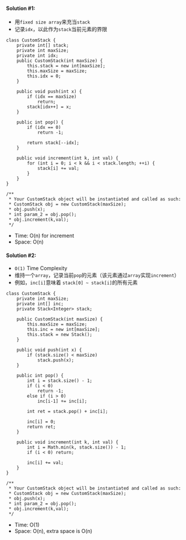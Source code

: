 #### Solution #1:
* 用`fixed size array`来充当`stack`
* 记录`idx`，以此作为`stack`当前元素的界限
```
class CustomStack {
    private int[] stack;
    private int maxSize;
    private int idx;
    public CustomStack(int maxSize) {
        this.stack = new int[maxSize];    
        this.maxSize = maxSize;
        this.idx = 0;
    }
    
    public void push(int x) {
        if (idx == maxSize)
            return;
        stack[idx++] = x;
    }
    
    public int pop() {
        if (idx == 0) 
            return -1;
        
        return stack[--idx];
    }
    
    public void increment(int k, int val) {
        for (int i = 0; i < k && i < stack.length; ++i) {
            stack[i] += val;
        }
    }
}

/**
 * Your CustomStack object will be instantiated and called as such:
 * CustomStack obj = new CustomStack(maxSize);
 * obj.push(x);
 * int param_2 = obj.pop();
 * obj.increment(k,val);
 */
```

* Time: O(n) for increment
* Space: O(n)


#### Solution #2:
* `O(1)` Time Complexity 
* 维持一个`array`，记录当前`pop`的元素（该元素通过`array`实现`increment`）
* 例如，`inc[i]`意味着 `stack[0] ~ stack[i]`的所有元素


```
class CustomStack {
    private int maxSize;
    private int[] inc;
    private Stack<Integer> stack;
    
    public CustomStack(int maxSize) {
        this.maxSize = maxSize;
        this.inc = new int[maxSize];
        this.stack = new Stack();
    }
    
    public void push(int x) {
        if (stack.size() < maxSize)
            stack.push(x);
    }
    
    public int pop() {
        int i = stack.size() - 1;
        if (i < 0) 
            return -1;
        else if (i > 0) 
            inc[i-1] += inc[i];
        
        int ret = stack.pop() + inc[i];
    
        inc[i] = 0;
        return ret;
    }
    
    public void increment(int k, int val) {
        int i = Math.min(k, stack.size()) - 1;
        if (i < 0) return;
        
        inc[i] += val;
    }
}

/**
 * Your CustomStack object will be instantiated and called as such:
 * CustomStack obj = new CustomStack(maxSize);
 * obj.push(x);
 * int param_2 = obj.pop();
 * obj.increment(k,val);
 */
```
* Time: O(1)
* Space: O(n), extra space is O(n) 
